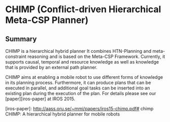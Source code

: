 CHIMP (Conflict-driven Hierarchical Meta-CSP Planner)
=====================================================

Summary
-------

CHIMP is a hierarchical hybrid planner It combines HTN-Planning and meta-constraint reasoning and is based on the Meta-CSP Framework. Currently, it supports causal, temporal and resource knowledge as well as knowledge that is provided by an external path planner.

CHIMP aims at enabling a mobile robot to use different forms of knowledge in its planning process. Furthermore, it can produce plans that can be executed in parallel, and additional goal tasks can be inserted into an existing plan during the execution of the plan. For details please see our [paper][iros-paper] at IROS 2015.

[iros-paper]: http://aass.oru.se/~mmi/papers/iros15-chimp.pdf# chimp
CHIMP: A hierarchical hybrid planner for mobile robots
